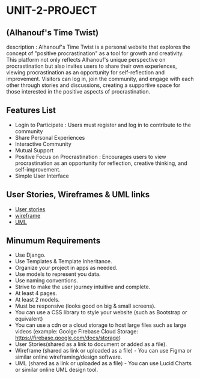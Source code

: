 # UNIT-2-PROJECT

## (Alhanouf's Time Twist)
 description : 
Alhanouf's Time Twist is a personal website that explores the concept of "positive procrastination" as a tool for growth and creativity. This platform not only reflects Alhanouf's unique perspective on procrastination but also invites users to share their own experiences, viewing procrastination as an opportunity for self-reflection and improvement. Visitors can log in, join the community, and engage with each other through stories and discussions, creating a supportive space for those interested in the positive aspects of procrastination. 

## Features List
- Login to Participate : Users must register and log in to contribute to the community
- Share Personal Experiences
- Interactive Community
- Mutual Support
- Positive Focus on Procrastination : Encourages users to view procrastination as an opportunity for reflection, creative thinking, and self-improvement. 
- Simple User Interface

## User Stories, Wireframes & UML links
- [User stories](https://drive.google.com/file/d/13hoTbriFF0RKSdn1XO3G852HQtohmbBB/view?usp=share_link)
- [wireframe](https://www.figma.com/design/pED7mSSseOD7NAyu8AUktR/Untitled?node-id=0-1&t=0WdY3F3ZEbk3Bxrk-1) 
- [UML]( https://lucid.app/lucidchart/a7973c59-a05b-4422-ad46-c1ef3b632c7a/edit?viewport_loc=-2693%2C-865%2C3461%2C2026%2C0_0&invitationId=inv_74b6d6c9-abf0-49ba-9db4-eeff9bb8ca18)


## Minumum Requirements

- Use Django.
- Use Templates & Template Inheritance.
- Organize your project in apps as needed.
- Use models to represent you data.
- Use naming conventions.
- Strive to make the user journey intuitive and complete.
- At least 4 pages.
- At least 2 models.
- Must be responsive (looks good on big & small screens). 
- You can use a CSS library to style your website (such as Bootstrap or equivalent)
- You can use a cdn or a cloud storage to host large files such as large videos (example: Goolge Firebase Cloud Storage: https://firebase.google.com/docs/storage)
- User Stories(shared as a link to document or added as a file).
- Wireframe (shared as link or uploaded as a file) - You can use Figma or similar online wireframing/design software.
- UML (shared as a link or uploaded as a file) - You can use Lucid Charts or similar online UML design tool.